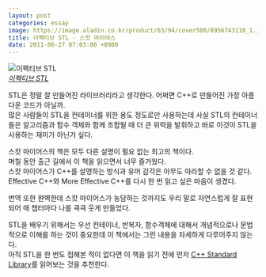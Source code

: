 ```yaml
---
layout: post
categories: essay
image: https://image.aladin.co.kr/product/63/94/cover500/8956743118_1.jpg
title: 이펙티브 STL - 스캇 마이어스
date: 2011-06-27 07:03:00 +0900
---
```


![이펙티브 STL](https://image.aladin.co.kr/product/63/94/cover500/8956743118_1.jpg)  
*[이펙티브 STL](http://www.aladin.co.kr/shop/wproduct.aspx?ISBN=8956743118&ttbkey=ttbcrazytazo1459001&COPYPaper=1)*

STL은 정말 잘 만들어진 라이브러리라고 생각한다. 어쩌면 C++로 만들어진 가장 아름다운 코드가 아닐까.  
많은 사람들이 STL을 컨테이너를 위한 용도 정도로만 사용하는데 사실 STL의 컨테이너들은 알고리즘과 함수 객체와 함께 조합될 때 더 큰 위력을 발휘하고 바로 이것이 STL을 사용하는 재미가 아닌가 싶다.

스캇 마이어스의 책은 모두 다른 설명이 필요 없는 최고의 책이다.  
며칠 동안 출근 길에서 이 책을 읽으면서 너무 즐거웠다.  
스캇 마이어스가 C++를 설명하는 방식과 유머 감각은 아무도 따라할 수 없을 것 같다.  
Effective C++와 More Effective C++를 다시 한 번 읽고 싶은 마음이 생겼다.

번역 또한 완벽한데 스캇 마이어스가 농담하는 것까지도 우리 말로 자연스럽게 잘 표현되어 매 챕터마다 나를 큭큭 웃게 만들었다.

STL을 배우기 위해서는 우선 컨테이너, 반복자, 함수객체에 대해서 개념적으로나 문법적으로 이해를 하는 것이 중요한데 이 책에서는 그런 내용을 자세하게 다루어주지 않는다.  
아직 STL을 한 번도 접해본 적이 없다면 이 책을 읽기 전에 먼저 [C++ Standard Library](/essay/2008/03/15/stl.html)를 읽어보는 것을 추천한다.